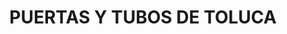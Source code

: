 ---
title: "PUERTAS Y TUBOS DE TOLUCA"
url: /toluca/puertas-y-tubos-de-toluca/
shop: menaje del hogar
---